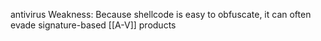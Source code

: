 antivirus
Weakness: Because shellcode is easy to obfuscate, it can often evade signature-based [[A-V]] products